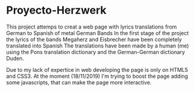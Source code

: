 # Proyecto-Herzwerk

This project attemps to creat a web page with lyrics translations from German to Spanish of metal German Bands
In the first stage of the project the lyrics of the bands Megaherz and Eisbrecher have been completely translated into Spanish
The translations have been made by a human (me) using the Pons translation dictionary and the German-German dictionary Duden. 

Due to my lack of expertice in web developing the page is only on HTML5 and CSS3. 
At the moment (18/11/2019) I'm trying to boost the page adding some javascripts, that can make the page more interactive. 
